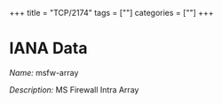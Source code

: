 +++
title = "TCP/2174"
tags = [""]
categories = [""]
+++

# IANA Data

_Name:_ msfw-array

_Description:_ MS Firewall Intra Array

